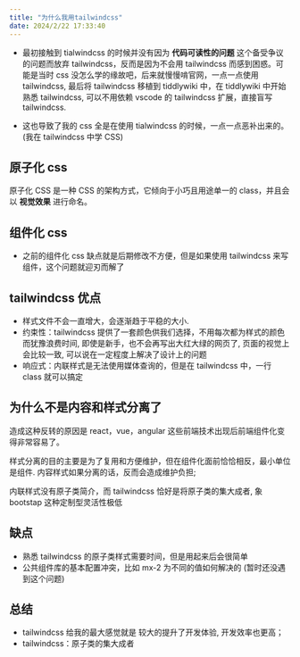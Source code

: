 ```yaml
---
title: "为什么我用tailwindcss"
date: 2024/2/22 17:33:40
---
```


* 最初接触到 tialwindcss 的时候并没有因为 __代码可读性的问题__ 这个备受争议的问题而放弃 tailwindcss，反而是因为不会用 tailwindcss 而感到困惑。可能是当时 css 没怎么学的缘故吧，后来就慢慢啃官网，一点一点使用 tailwindcss, 最后将 tailwindcss 移植到 tiddlywiki 中，在 tiddlywiki 中开始熟悉 tailwindcss, 可以不用依赖 vscode 的 tailwindcss 扩展，直接盲写 tailwindcss.

* 这也导致了我的 css 全是在使用 tialwindcss 的时候，一点一点恶补出来的。(我在 tailwindcss 中学 CSS)

## 原子化 css

原子化 CSS 是一种 CSS 的架构方式，它倾向于小巧且用途单一的 class，并且会以 __视觉效果__ 进行命名。

## 组件化 css

* 之前的组件化 css 缺点就是后期修改不方便，但是如果使用 tailwindcss 来写组件，这个问题就迎刃而解了

## tailwindcss 优点

* 样式文件不会一直增大，会逐渐趋于平稳的大小.
* 约束性：tailwindcss 提供了一套颜色供我们选择，不用每次都为样式的颜色而犹豫浪费时间, 即使是新手，也不会再写出大红大绿的网页了, 页面的视觉上会比较一致, 可以说在一定程度上解决了设计上的问题
* 响应式：内联样式是无法使用媒体查询的，但是在 tailwindcss 中，一行 class 就可以搞定

## 为什么不是内容和样式分离了

造成这种反转的原因是 react，vue，angular 这些前端技术出现后前端组件化变得非常容易了。

样式分离的目的主要是为了复用和方便维护，但在组件化面前恰恰相反，最小单位是组件. 内容样式如果分离的话，反而会造成维护负担;

内联样式没有原子类简介，而 tailwindcss 恰好是将原子类的集大成者, 象 bootstap 这种定制型灵活性极低

## 缺点

* 熟悉 tailwindcss 的原子类样式需要时间，但是用起来后会很简单
* 公共组件库的基本配置冲突，比如 mx-2 为不同的值如何解决的 (暂时还没遇到这个问题)

## 总结

* tailwindcss 给我的最大感觉就是 较大的提升了开发体验, 开发效率也更高；
* tailwindcss：原子类的集大成者